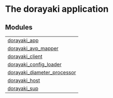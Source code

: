 

# The dorayaki application #


## Modules ##


<table width="100%" border="0" summary="list of modules">
<tr><td><a href="dorayaki_app.md" class="module">dorayaki_app</a></td></tr>
<tr><td><a href="dorayaki_avp_mapper.md" class="module">dorayaki_avp_mapper</a></td></tr>
<tr><td><a href="dorayaki_client.md" class="module">dorayaki_client</a></td></tr>
<tr><td><a href="dorayaki_config_loader.md" class="module">dorayaki_config_loader</a></td></tr>
<tr><td><a href="dorayaki_diameter_processor.md" class="module">dorayaki_diameter_processor</a></td></tr>
<tr><td><a href="dorayaki_host.md" class="module">dorayaki_host</a></td></tr>
<tr><td><a href="dorayaki_sup.md" class="module">dorayaki_sup</a></td></tr></table>

